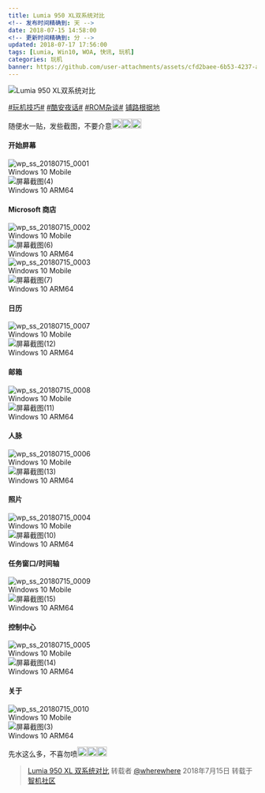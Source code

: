 ```yaml
---
title: Lumia 950 XL双系统对比
<!-- 发布时间精确到: 天 -->
date: 2018-07-15 14:58:00
<!-- 更新时间精确到: 分 -->
updated: 2018-07-17 17:56:00
tags: [Lumia, Win10, WOA, 快讯, 玩机]
categories: 玩机
banner: https://github.com/user-attachments/assets/cfd2baee-6b53-4237-a514-eb2c2a034f67
---
```

![Lumia 950 XL双系统对比](https://github.com/user-attachments/assets/cfd2baee-6b53-4237-a514-eb2c2a034f67)

<style>
  img.emoji {
    height: 20px;
    width: 20px;
    margin-bottom: -4px !important;
    display: unset;
  }
</style>

[#玩机技巧#](https://www.coolapk.com/t/玩机技巧) [#酷安夜话#](https://www.coolapk.com/t/酷安夜话) [#ROM杂谈#](https://www.coolapk.com/t/ROM杂谈) [铺路根据地](https://www.coolapk.com/dyh/1480)

随便水一贴，发些截图，不要介意<img class="emoji" src="https://cdn.jsdelivr.net/gh/Coolapk-UWP/Coolapk-Lite@master/CoolapkLite/CoolapkLite/Assets/Emoji/(流汗滑稽).png" alt="流汗滑稽" /><img class="emoji" src="https://cdn.jsdelivr.net/gh/Coolapk-UWP/Coolapk-Lite@master/CoolapkLite/CoolapkLite/Assets/Emoji/(流汗滑稽).png" alt="流汗滑稽" /><img class="emoji" src="https://cdn.jsdelivr.net/gh/Coolapk-UWP/Coolapk-Lite@master/CoolapkLite/CoolapkLite/Assets/Emoji/(流汗滑稽).png" alt="流汗滑稽" />

#### 开始屏幕

<img src="https://github.com/user-attachments/assets/3b3031f2-1077-4103-a712-4b8890e854a1" alt="wp_ss_20180715_0001" />
<figcaption>Windows 10 Mobile</figcaption>

<img src="https://github.com/user-attachments/assets/06ab462e-1877-45f3-bcef-45972d13c4e1" alt="屏幕截图(4)" />
<figcaption>Windows 10 ARM64</figcaption>

#### Microsoft 商店<!--more-->

<img src="https://github.com/user-attachments/assets/34235a95-a306-4816-9514-d2aadba3b82f" alt="wp_ss_20180715_0002" />
<figcaption>Windows 10 Mobile</figcaption>

<img src="https://github.com/user-attachments/assets/df3f0463-503d-4e32-9e22-681ce991f907" alt="屏幕截图(6)" />
<figcaption>Windows 10 ARM64</figcaption>

<img src="https://github.com/user-attachments/assets/743d718a-7201-4444-aa56-6009bdfae49a" alt="wp_ss_20180715_0003" />
<figcaption>Windows 10 Mobile</figcaption>

<img src="https://github.com/user-attachments/assets/11b57af3-9a88-49b6-9ac2-350a85716495" alt="屏幕截图(7)" />
<figcaption>Windows 10 ARM64</figcaption>

#### 日历

<img src="https://github.com/user-attachments/assets/4d30e2b7-0a3b-4278-9731-27b2d7840dec" alt="wp_ss_20180715_0007" />
<figcaption>Windows 10 Mobile</figcaption>

<img src="https://github.com/user-attachments/assets/028d38b8-38dc-44f8-a636-b3553ed25d1e" alt="屏幕截图(12)" />
<figcaption>Windows 10 ARM64</figcaption>

#### 邮箱

<img src="https://github.com/user-attachments/assets/7268598e-694c-45df-9a84-865a33fc897e" alt="wp_ss_20180715_0008" />
<figcaption>Windows 10 Mobile</figcaption>

<img src="https://github.com/user-attachments/assets/5cc4eb96-eb98-407c-87b0-9f74cf1e309f" alt="屏幕截图(11)" />
<figcaption>Windows 10 ARM64</figcaption>

#### 人脉

<img src="https://github.com/user-attachments/assets/0c318439-bca4-4592-86a0-c09c01d68c9e" alt="wp_ss_20180715_0006" />
<figcaption>Windows 10 Mobile</figcaption>

<img src="https://github.com/user-attachments/assets/488646f5-13f9-4eff-b2ff-cb580d4d996d" alt="屏幕截图(13)" />
<figcaption>Windows 10 ARM64</figcaption>

#### 照片

<img src="https://github.com/user-attachments/assets/b633ad2c-be1d-41f5-897c-e1d3c31bc374" alt="wp_ss_20180715_0004" />
<figcaption>Windows 10 Mobile</figcaption>

<img src="https://github.com/user-attachments/assets/b2471cdf-b4b8-4c31-94e3-538c41478c84" alt="屏幕截图(10)" />
<figcaption>Windows 10 ARM64</figcaption>

#### 任务窗口/时间轴

<img src="https://github.com/user-attachments/assets/ef3e66c4-f344-4d8e-aaff-429ebed3aa10" alt="wp_ss_20180715_0009" />
<figcaption>Windows 10 Mobile</figcaption>

<img src="https://github.com/user-attachments/assets/eeb0336b-cf3f-4eea-8951-f41539cc9b85" alt="屏幕截图(15)" />
<figcaption>Windows 10 ARM64</figcaption>

#### 控制中心

<img src="https://github.com/user-attachments/assets/e99c014a-ac71-4b87-b955-b0a18b26561a" alt="wp_ss_20180715_0005" />
<figcaption>Windows 10 Mobile</figcaption>

<img src="https://github.com/user-attachments/assets/3038ac15-36fe-4dc1-8fe1-c0623d4e2319" alt="屏幕截图(14)" />
<figcaption>Windows 10 ARM64</figcaption>

#### 关于

<img src="https://github.com/user-attachments/assets/11cbd788-554c-457a-81e3-a5b749ec520f" alt="wp_ss_20180715_0010" />
<figcaption>Windows 10 Mobile</figcaption>

<img src="https://github.com/user-attachments/assets/25263cfe-a6c0-439e-b65e-8d655ff6b48f" alt="屏幕截图(3)" />
<figcaption>Windows 10 ARM64</figcaption>

先水这么多，不喜勿喷<img class="emoji" src="https://cdn.jsdelivr.net/gh/Coolapk-UWP/Coolapk-Lite@master/CoolapkLite/CoolapkLite/Assets/Emoji/(流汗滑稽).png" alt="流汗滑稽" /><img class="emoji" src="https://cdn.jsdelivr.net/gh/Coolapk-UWP/Coolapk-Lite@master/CoolapkLite/CoolapkLite/Assets/Emoji/(流汗滑稽).png" alt="流汗滑稽" /><img class="emoji" src="https://cdn.jsdelivr.net/gh/Coolapk-UWP/Coolapk-Lite@master/CoolapkLite/CoolapkLite/Assets/Emoji/(流汗滑稽).png" alt="流汗滑稽" />

> [Lumia 950 XL 双系统对比](https://bbs.wfun.com/thread-1013749-1-1.html) 转载者 [@wherewhere](https://bbs.wfun.com/u/2850357) 2018年7月15日 转载于 [智机社区](https://bbs.wfun.com "WFun")
